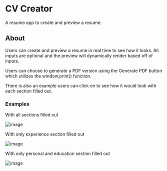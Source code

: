 # CV Creator

A resume app to create and preview a resume.

## About

Users can create and preview a resume in real time to see how it looks. All inputs are optional and the preview will dynamically render based off of inputs.

Users can choose to generate a PDF version using the Generate PDF button which utilizes the window.print() function.

There is also an example users can click on to see how it would look with each section filled out. 

### Examples

With all sections filled out

![image](https://user-images.githubusercontent.com/104536361/228392197-9a86099c-50e7-49d7-888f-0303d8b9d8c1.png)

With only experience section filled out

![image](https://user-images.githubusercontent.com/104536361/228392431-93fe3035-a05b-42f4-9076-e6c4d26fc4fe.png)

With only personal and education section filled out

![image](https://user-images.githubusercontent.com/104536361/228393314-c5900a48-3b64-4060-8f35-2a4d652cb2d9.png)
